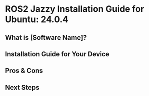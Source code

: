 # ROS2 Jazzy Installation Guide for Ubuntu: 24.0.4

## What is [Software Name]?



## Installation Guide for Your Device



## Pros & Cons



## Next Steps


